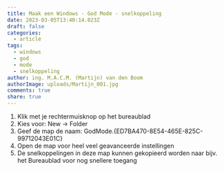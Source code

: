 ```yaml
---
title: Maak een Windows - God Mode - snelkoppeling
date: 2023-03-05T13:40:14.023Z
draft: false
categories:
  - article
tags:
  - windows
  - god
  - mode
  - snelkoppeling
author: ing. M.A.C.M. (Martijn) van den Boom
authorImage: uploads/Martijn_001.jpg
comments: true
share: true
---
```

1. Klik met je rechtermuisknop op het bureaublad
2. Kies voor: New -> Folder
3. Geef de map de naam: GodMode.{ED7BA470-8E54-465E-825C-99712043E01C}
4. Open de map voor heel veel geavanceerde instellingen
5. De snelkoppelingen in deze map kunnen gekopieerd worden naar bijv. het Bureaublad voor nog snellere toegang